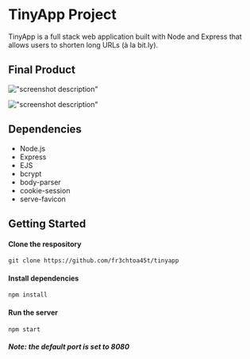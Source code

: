 # TinyApp Project

TinyApp is a full stack web application built with Node and Express that allows users to shorten long URLs (à la bit.ly).

## Final Product

!["screenshot description"](#)

!["screenshot description"](#)

## Dependencies

- Node.js
- Express
- EJS
- bcrypt
- body-parser
- cookie-session
- serve-favicon

## Getting Started

#### Clone the respository
```git clone https://github.com/fr3chtoa45t/tinyapp```
#### Install dependencies
```npm install```
#### Run the server
```npm start```
##### ***Note: the default port is set to 8080***